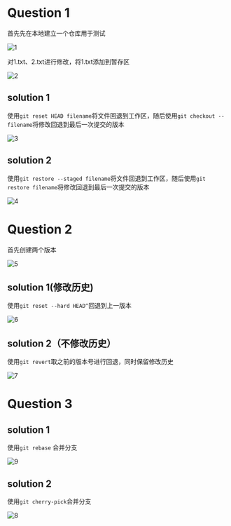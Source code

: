 # Question 1

首先先在本地建立一个仓库用于测试

![1](pictures/1.png)

对1.txt、2.txt进行修改，将1.txt添加到暂存区

![2](pictures/2.png)

## solution 1

使用`git reset HEAD filename`将文件回退到工作区，随后使用`git checkout -- filename`将修改回退到最后一次提交的版本

![3](pictures/3.png)

## solution 2

使用`git restore --staged filename`将文件回退到工作区，随后使用`git restore filename`将修改回退到最后一次提交的版本

![4](pictures/4.png)

# Question 2

首先创建两个版本

![5](pictures/5.png)

## solution 1(修改历史)

使用`git reset --hard HEAD^`回退到上一版本

![6](pictures/6.png)

## solution 2（不修改历史）

使用`git revert`取之前的版本号进行回退，同时保留修改历史

![7](pictures/7.png)

# Question 3

## solution 1

使用`git rebase` 合并分支

![9](pictures/9.png)

## solution 2

使用`git cherry-pick`合并分支

![8](pictures/8.png)